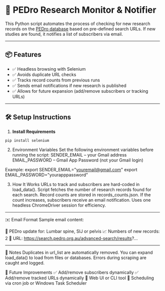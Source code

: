 # 🧠 PEDro Research Monitor & Notifier

This Python script automates the process of checking for new research records on the [PEDro database](https://pedro.org.au/) based on pre-defined search URLs. If new studies are found, it notifies a list of subscribers via email.

---

## 📦 Features

- ✅ Headless browsing with Selenium
- ✅ Avoids duplicate URL checks
- ✅ Tracks record counts from previous runs
- ✅ Sends email notifications if new research is published
- ✅ Allows for future expansion (add/remove subscribers or tracking URLs)

---

## 🛠️ Setup Instructions

1. **Install Requirements**
```bash
pip install selenium
```
2. Environment Variables
Set the following environment variables before running the script:
SENDER_EMAIL – your Gmail address
EMAIL_PASSWORD – Gmail App Password (not your Gmail login)

Example:
export SENDER_EMAIL="youremail@gmail.com"
export EMAIL_PASSWORD="yourapppassword"

3. How It Works
URLs to track and subscribers are hard-coded in load_data().
Script fetches the number of research records found for each search.
Record counts are stored in records_counts.json.
If the count increases, subscribers receive an email notification.
Uses one headless ChromeDriver session for efficiency.

*************************
✉️ Email Format
Sample email content:

🧠 PEDro update for: Lumbar spine, SIJ or pelvis
📈 Numbers of new records: 2
🔗 URL:
https://search.pedro.org.au/advanced-search/results?...  
*************************

📌 Notes
Duplicates in url_list are automatically removed.
You can expand load_data() to load from files or databases.
Errors during scraping are caught and logged.

🔄 Future Improvements
✅ Add/remove subscribers dynamically
✅ Add/remove tracked URLs dynamically
🔄 Web UI or CLI tool
🔄 Scheduling via cron job or Windows Task Scheduler
